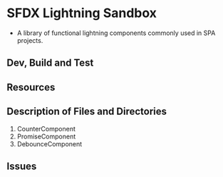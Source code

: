 # SFDX Lightning Sandbox
- A library of functional lightning components commonly used in SPA projects.

## Dev, Build and Test


## Resources


## Description of Files and Directories
1. CounterComponent
2. PromiseComponent
3. DebounceComponent


## Issues


